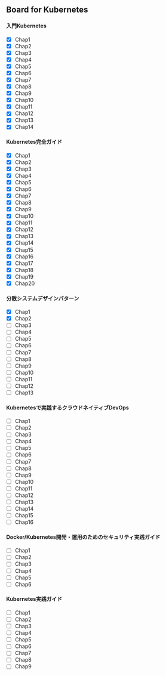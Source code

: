 ## Board for Kubernetes

#### 入門Kubernetes
- [x] Chap1
- [x] Chap2
- [x] Chap3
- [x] Chap4
- [x] Chap5
- [x] Chap6
- [x] Chap7
- [x] Chap8
- [x] Chap9
- [x] Chap10
- [x] Chap11
- [x] Chap12
- [x] Chap13
- [x] Chap14

#### Kubernetes完全ガイド
- [x] Chap1
- [x] Chap2
- [x] Chap3
- [x] Chap4
- [x] Chap5
- [x] Chap6
- [x] Chap7
- [x] Chap8
- [x] Chap9
- [x] Chap10
- [x] Chap11
- [x] Chap12
- [x] Chap13
- [x] Chap14
- [x] Chap15
- [x] Chap16
- [x] Chap17
- [x] Chap18
- [x] Chap19
- [x] Chap20

#### 分散システムデザインパターン
- [x] Chap1
- [x] Chap2
- [ ] Chap3
- [ ] Chap4
- [ ] Chap5
- [ ] Chap6
- [ ] Chap7
- [ ] Chap8
- [ ] Chap9
- [ ] Chap10
- [ ] Chap11
- [ ] Chap12
- [ ] Chap13

#### Kubernetesで実践するクラウドネイティブDevOps
- [ ] Chap1
- [ ] Chap2
- [ ] Chap3
- [ ] Chap4
- [ ] Chap5
- [ ] Chap6
- [ ] Chap7
- [ ] Chap8
- [ ] Chap9
- [ ] Chap10
- [ ] Chap11
- [ ] Chap12
- [ ] Chap13
- [ ] Chap14
- [ ] Chap15
- [ ] Chap16

#### Docker/Kubernetes開発・運用のためのセキュリティ実践ガイド
- [ ] Chap1
- [ ] Chap2
- [ ] Chap3
- [ ] Chap4
- [ ] Chap5
- [ ] Chap6

#### Kubernetes実践ガイド
- [ ] Chap1
- [ ] Chap2
- [ ] Chap3
- [ ] Chap4
- [ ] Chap5
- [ ] Chap6
- [ ] Chap7
- [ ] Chap8
- [ ] Chap9
